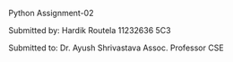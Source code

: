 Python Assignment-02 

Submitted by:
Hardik Routela 
11232636
5C3

Submitted to:
Dr. Ayush Shrivastava 
Assoc. Professor 
CSE
